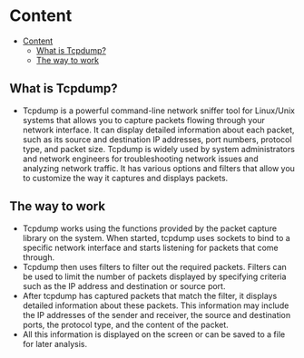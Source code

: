 # Content

- [Content](#content)
  - [What is Tcpdump?](#what-is-tcpdump)
  - [The way to work](#the-way-to-work)
  
## What is Tcpdump?

- Tcpdump is a powerful command-line network sniffer tool for Linux/Unix systems that allows you to capture packets flowing through your network interface. It can display detailed information about each packet, such as its source and destination IP addresses, port numbers, protocol type, and packet size. Tcpdump is widely used by system administrators and network engineers for troubleshooting network issues and analyzing network traffic. It has various options and filters that allow you to customize the way it captures and displays packets.

## The way to work

- Tcpdump works using the functions provided by the packet capture library on the system. When started, tcpdump uses sockets to bind to a specific network interface and starts listening for packets that come through. 
- Tcpdump then uses filters to filter out the required packets. Filters can be used to limit the number of packets displayed by specifying criteria such as the IP address and destination or source port.
- After tcpdump has captured packets that match the filter, it displays detailed information about these packets. This information may include the IP addresses of the sender and receiver, the source and destination ports, the protocol type, and the content of the packet.
- All this information is displayed on the screen or can be saved to a file for later analysis.